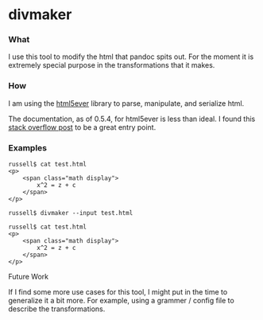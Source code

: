 # divmaker

### What
I use this tool to modify the html that pandoc spits out. For the moment it is extremely special purpose in the transformations that it makes.

### How

I am using the [html5ever](https://github.com/servo/html5ever) library to parse, manipulate, and serialize html. 

The documentation, as of 0.5.4, for html5ever is less than ideal. I found this [stack overflow post](https://stackoverflow.com/questions/38859811/how-do-i-parse-a-page-with-html5ever-modify-the-dom-and-serialize-it) to be a great entry point.

### Examples

```
russell$ cat test.html
<p>
	<span class="math display">
		x^2 = z + c
	</span>
</p>

russell$ divmaker --input test.html

russell$ cat test.html
<p>
	<span class="math display">
		x^2 = z + c
	</span>
</p>

```
        
Future Work

If I find some more use cases for this tool, I might put in the time to generalize it a bit more. For example, using a grammer / config file to describe the transformations. 
